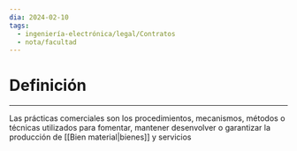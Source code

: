 ```yaml
---
dia: 2024-02-10
tags:
  - ingeniería-electrónica/legal/Contratos
  - nota/facultad
---
```

# Definición
---
Las prácticas comerciales son los procedimientos, mecanismos, métodos o técnicas utilizados para fomentar, mantener desenvolver o garantizar la producción de [[Bien material|bienes]] y servicios